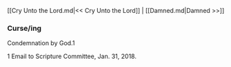 [[Cry Unto the Lord.md|<< Cry Unto the Lord]]  |  [[Damned.md|Damned >>]]

### Curse/ing
Condemnation by God.1



1 Email to Scripture Committee, Jan. 31, 2018.